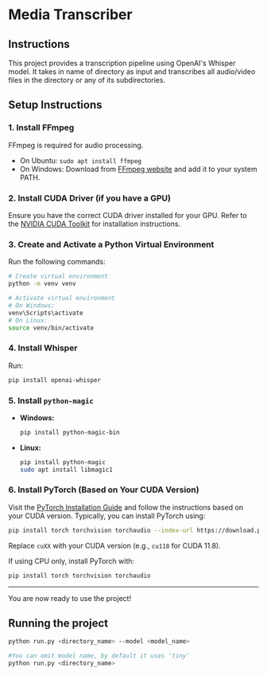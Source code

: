 # Media Transcriber

## Instructions
This project provides a transcription pipeline using OpenAI's Whisper model. It takes in name of directory as input and transcribes all audio/video files in the directory or any of its subdirectories.

## Setup Instructions

### 1. Install FFmpeg
FFmpeg is required for audio processing.
- On Ubuntu: `sudo apt install ffmpeg`
- On Windows: Download from [FFmpeg website](https://ffmpeg.org/download.html) and add it to your system PATH.

### 2. Install CUDA Driver (if you have a GPU)
Ensure you have the correct CUDA driver installed for your GPU. Refer to the [NVIDIA CUDA Toolkit](https://developer.nvidia.com/cuda-downloads) for installation instructions.

### 3. Create and Activate a Python Virtual Environment
Run the following commands:

```sh
# Create virtual environment
python -m venv venv

# Activate virtual environment
# On Windows:
venv\Scripts\activate
# On Linux:
source venv/bin/activate
```

### 4. Install Whisper
Run:
```sh
pip install openai-whisper
```

### 5. Install `python-magic`
- **Windows:**
  ```sh
  pip install python-magic-bin
  ```
- **Linux:**
  ```sh
  pip install python-magic
  sudo apt install libmagic1
  ```

### 6. Install PyTorch (Based on Your CUDA Version)
Visit the [PyTorch Installation Guide](https://pytorch.org/get-started/locally/) and follow the instructions based on your CUDA version. Typically, you can install PyTorch using:

```sh
pip install torch torchvision torchaudio --index-url https://download.pytorch.org/whl/cuXX
```
Replace `cuXX` with your CUDA version (e.g., `cu118` for CUDA 11.8).

If using CPU only, install PyTorch with:
```sh
pip install torch torchvision torchaudio
```

---
You are now ready to use the project!

## Running the project

```sh
python run.py <directory_name> --model <model_name>

#You can omit model name, by default it uses 'tiny'
python run.py <directory_name>
```